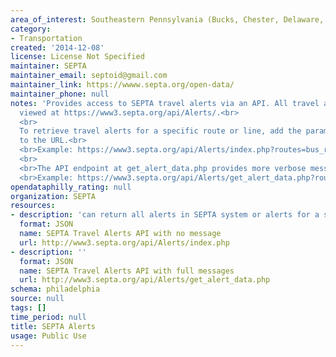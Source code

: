 ```yaml
---
area_of_interest: Southeastern Pennsylvania (Bucks, Chester, Delaware, Montgomery, Philadelphia counties)
category:
- Transportation
created: '2014-12-08'
license: License Not Specified
maintainer: SEPTA
maintainer_email: septoid@gmail.com
maintainer_link: https://wwww.septa.org/open-data/
maintainer_phone: null
notes: 'Provides access to SEPTA travel alerts via an API. All travel alerts can be 
  viewed at https://www3.septa.org/api/Alerts/.<br>
  <br>
  To retrieve travel alerts for a specific route or line, add the parameter: route/line name 
  to the URL.<br>
  <br>Example: https://www3.septa.org/api/Alerts/index.php?routes=bus_route_33
  <br>
  <br>The API endpoint at get_alert_data.php provides more verbose messages for either the whole system or a single route
  <br>Example: https://www3.septa.org/api/Alerts/get_alert_data.php?route_id=bus_route_33'
opendataphilly_rating: null
organization: SEPTA
resources:
- description: 'can return all alerts in SEPTA system or alerts for a specific route'
  format: JSON
  name: SEPTA Travel Alerts API with no message
  url: http://www3.septa.org/api/Alerts/index.php
- description: ''
  format: JSON
  name: SEPTA Travel Alerts API with full messages
  url: http://www3.septa.org/api/Alerts/get_alert_data.php
schema: philadelphia
source: null
tags: []
time_period: null
title: SEPTA Alerts
usage: Public Use
---
```

